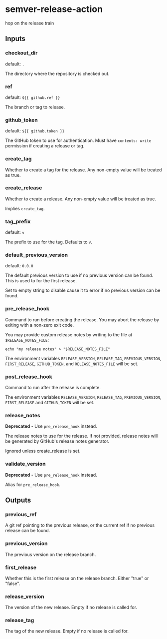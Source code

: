 # semver-release-action

<!--- everything between the next line and the "end action doc" comment is generated by script/generate --->
<!--- start action doc --->

hop on the release train

## Inputs

### checkout_dir

default: `.`

The directory where the repository is checked out.


### ref

default: `${{ github.ref }}`

The branch or tag to release.


### github_token

default: `${{ github.token }}`

The GitHub token to use for authentication. Must have `contents: write` permission if creating a release or tag.


### create_tag

Whether to create a tag for the release. Any non-empty value will be treated as true.


### create_release

Whether to create a release. Any non-empty value will be treated as true.

Implies `create_tag`.


### tag_prefix

default: `v`

The prefix to use for the tag. Defaults to `v`.


### default_previous_version

default: `0.0.0`

The default previous version to use if no previous version can be found. This is used to for the first release.

Set to empty string to disable cause it to error if no previous version can be found.


### pre_release_hook

Command to run before creating the release. You may abort the release by exiting with a non-zero exit code.

You may provide custom release notes by writing to the file at `$RELEASE_NOTES_FILE`:
```
echo "my release notes" > "$RELEASE_NOTES_FILE"
```

The environment variables `RELEASE_VERSION`, `RELEASE_TAG`, `PREVIOUS_VERSION`, `FIRST_RELEASE`, `GITHUB_TOKEN`,
and `RELEASE_NOTES_FILE` will be set.


### post_release_hook

Command to run after the release is complete. 

The environment variables `RELEASE_VERSION`, `RELEASE_TAG`, `PREVIOUS_VERSION`, `FIRST_RELEASE` and `GITHUB_TOKEN` 
will be set.


### release_notes

__Deprecated__ - Use `pre_release_hook` instead.


The release notes to use for the release. If not provided, release notes will be generated by GitHub's release
notes generator.

Ignored unless create_release is set.


### validate_version

__Deprecated__ - Use `pre_release_hook` instead.


Alias for `pre_release_hook`.

## Outputs

### previous_ref

A git ref pointing to the previous release, or the current ref if no previous release can be found.


### previous_version

The previous version on the release branch.


### first_release

Whether this is the first release on the release branch. Either "true" or "false".


### release_version

The version of the new release. Empty if no release is called for.


### release_tag

The tag of the new release. Empty if no release is called for.
<!--- end action doc --->
